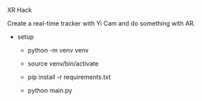 XR Hack

Create a real-time tracker with Yi Cam and do something with AR.


- setup
  - python -m venv venv
  - source venv/bin/activate
  - pip install -r requirements.txt

  - python main.py

